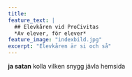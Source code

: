 ```yaml
---
title: 
feature_text: |
  ## Elevkåren vid ProCivitas
  *Av elever, för elever*
feature_image: "indexbild.jpg"
excerpt: "Elevkåren är si och så"
---
```


**ja satan**
kolla vilken snygg jävla hemsida
